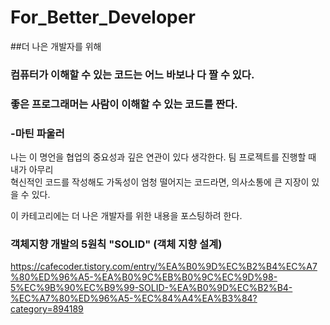 # For_Better_Developer
##더 나은 개발자를 위해

### 컴퓨터가 이해할 수 있는 코드는 어느 바보나 다 짤 수 있다.  
### 좋은 프로그래머는 사람이 이해할 수 있는 코드를 짠다.   
### -마틴 파울러

나는 이 명언을 협업의 중요성과 깊은 연관이 있다 생각한다. 팀 프로젝트를 진행할 때 내가 아무리   
혁신적인 코드를 작성해도 가독성이 엄청 떨어지는 코드라면, 의사소통에 큰 지장이 있을 수 있다.

이 카테고리에는 더 나은 개발자를 위한 내용을 포스팅하려 한다.   

### 객체지향 개발의 5원칙 "SOLID" (객체 지향 설계)
https://cafecoder.tistory.com/entry/%EA%B0%9D%EC%B2%B4%EC%A7%80%ED%96%A5-%EA%B0%9C%EB%B0%9C%EC%9D%98-5%EC%9B%90%EC%B9%99-SOLID-%EA%B0%9D%EC%B2%B4-%EC%A7%80%ED%96%A5-%EC%84%A4%EA%B3%84?category=894189

